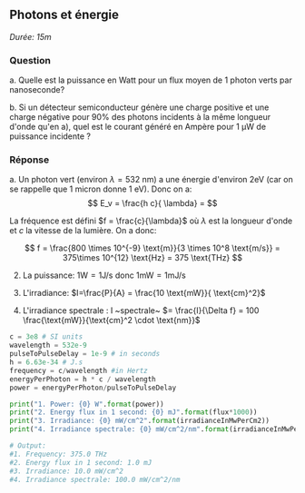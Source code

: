 ## Photons et énergie

*Durée: 15m*

### Question

a. Quelle est la puissance en Watt pour un flux moyen de 1 photon verts par nanoseconde?

b. Si un détecteur semiconducteur génère une charge positive et une charge négative pour 90% des photons incidents à la même longueur d'onde qu'en a), quel est le courant généré en Ampère pour 1 µW de puissance incidente ?

### Réponse

a. Un photon vert (environ $\lambda=532$ nm) a une énergie d'environ 2eV (car on se rappelle que 1 micron donne 1 eV). Donc on a:
$$
E_v = \frac{h c}{ \lambda} =
$$

  La fréquence est défini $f = \frac{c}{\lambda}$  où $\lambda$ est la longueur d'onde et $c$ la vitesse de la lumière. On a donc: 

$$
f = \frac{800 \times 10^{-9} \text{m}}{3 \times 10^8 \text{m/s}} =  375\times 10^{12} \text{Hz} = 375 \text{THz}
$$


2. La puissance: $1 \text{W} = 1 \text{J/s}$   donc   $1 \text{mW} = 1 \text{mJ/s}$

   

3. L'irradiance: $I=\frac{P}{A} = \frac{10 \text{mW}}{ \text{cm}^2}$ 

   

4. L'irradiance spectrale : $\text{I}$ ~spectrale~ $= \frac{I}{\Delta f} = 100 \frac{\text{mW}}{\text{cm}^2 \cdot \text{nm}}$


```python
c = 3e8 # SI units
wavelength = 532e-9 
pulseToPulseDelay = 1e-9 # in seconds
h = 6.63e-34 # J.s
frequency = c/wavelength #in Hertz
energyPerPhoton = h * c / wavelength
power = energyPerPhoton/pulseToPulseDelay

print("1. Power: {0} W".format(power))
print("2. Energy flux in 1 second: {0} mJ".format(flux*1000))
print("3. Irradiance: {0} mW/cm^2".format(irradianceInMwPerCm2))
print("4. Irradiance spectrale: {0} mW/cm^2/nm".format(irradianceInMwPerCm2PerNanoMeter))

# Output:
#1. Frequency: 375.0 THz
#2. Energy flux in 1 second: 1.0 mJ
#3. Irradiance: 10.0 mW/cm^2
#4. Irradiance spectrale: 100.0 mW/cm^2/nm
```


